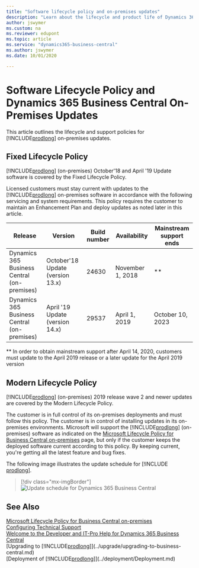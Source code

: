 ```yaml
---
title: "Software lifecycle policy and on-premises updates"
description: "Learn about the lifecycle and product life of Dynamics 365 Business Central versions for on-premises deployments."
author: jswymer
ms.custom: na
ms.reviewer: edupont
ms.topic: article
ms.service: "dynamics365-business-central"
ms.author: jswymer
ms.date: 10/01/2020

---
```


# Software Lifecycle Policy and Dynamics 365 Business Central On-Premises Updates

This article outlines the lifecycle and support policies for [!INCLUDE[prodlong](../developer/includes/prodlong.md)] on-premises updates.

## Fixed Lifecycle Policy

[!INCLUDE[prodlong](../developer/includes/prodlong.md)] (on-premises) October'18 and April '19 Update software is covered by the Fixed Lifecycle Policy.  

Licensed customers must stay current with updates to the [!INCLUDE[prodlong](../developer/includes/prodlong.md)] on-premises software in accordance with the following servicing and system requirements. This policy requires the customer to maintain an Enhancement Plan and deploy updates as noted later in this article.  

|Release                                     |Version           |Build number  |Availability    |Mainstream support ends|
|--------------------------------------------|------------------|--------------|----------------|-----------------------|
|Dynamics 365 Business Central (on-premises) | October'18 Update (version 13.x)|24630         |November 1, 2018|\*\*|
|Dynamics 365 Business Central (on-premises) | April '19 Update (version 14.x)|29537         |April 1, 2019   |October 10, 2023|

\*\* In order to obtain mainstream support after April 14, 2020, customers must update to the April 2019 release or a later update for the April 2019 version  


## Modern Lifecycle Policy

[!INCLUDE[prodlong](../developer/includes/prodlong.md)] (on-premises) 2019 release wave 2 and newer updates are covered by the Modern Lifecycle Policy.  

The customer is in full control of its on-premises deployments and must follow this policy. The customer is in control of installing updates in its on-premises environments. Microsoft will support the [!INCLUDE[prodlong](../developer/includes/prodlong.md)] (on-premises) software as indicated on the [Microsoft Lifecycle Policy for Business Central on-premises](https://support.microsoft.com/lifecycle/search?alpha=business%20central%20on) page, but only if the customer keeps the deployed software current according to this policy. By keeping current, you're getting all the latest feature and bug fixes.  

The following image illustrates the update schedule for [!INCLUDE [prodlong](../developer/includes/prodlong.md)].
> [!div class="mx-imgBorder"]
> ![Update schedule for Dynamics 365 Business Central](../developer/media/terms/dynamics-365-business-central-modern-lifecycle-policy.png)

<!-- Critical fixes and non-critical updates are handled in the following way:

- **Critical fixes** – Critical fixes include security fixes and any fixes that are required to support reliability and availability. Critical fixes will be made available in the latest platform update version.

- **Non-critical updates** – Customers must update to the most current Dynamics 365 Business Central to deploy non-critical updates.-->

## See Also

[Microsoft Lifecycle Policy for Business Central on-premises](https://support.microsoft.com/lifecycle/search?alpha=business%20central%20on)  
[Configuring Technical Support](../technical-support.md)  
[Welcome to the Developer and IT-Pro Help for Dynamics 365 Business Central](../index.md)  
[Upgrading to [!INCLUDE[prodlong](../developer/includes/prodlong.md)]](../upgrade/upgrading-to-business-central.md)  
[Deployment of [!INCLUDE[prodlong](../developer/includes/prodlong.md)]](../deployment/Deployment.md)  
